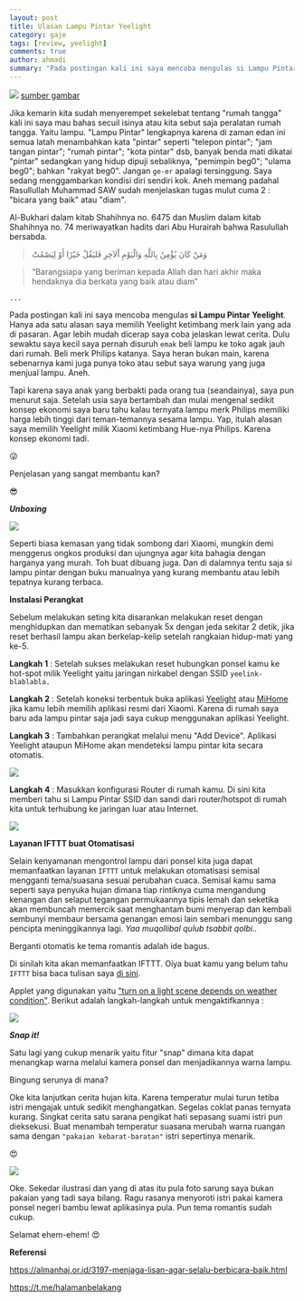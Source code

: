 ```yaml
---
layout: post
title: Ulasan Lampu Pintar Yeelight
category: gaje
tags: [review, yeelight]
comments: true
author: ahmadi
summary: "Pada postingan kali ini saya mencoba mengulas si Lampu Pintar Yeelight. Hanya ada satu alasan saya memilih Yeelight ketimbang merk lain yang ada di pasaran. Agar lebih mudah dicerap saya coba jelaskan lewat cerita. Dulu sewaktu saya kecil saya pernah disuruh emak beli lampu ke toko agak jauh dari rumah. Beli merk Philips katanya. Saya heran bukan main..."
--- 
```


![](/img/yee-art.jpg)
[sumber gambar](https://www.pinterest.com/pin/427771664580342900)

Jika kemarin kita sudah menyerempet sekelebat tentang "rumah tangga" kali ini saya mau bahas secuil isinya atau kita sebut saja peralatan rumah tangga. Yaitu lampu. "Lampu Pintar" lengkapnya karena di zaman edan ini semua latah  menambahkan kata "pintar" seperti "telepon pintar"; "jam tangan pintar"; "rumah pintar"; "kota pintar" dsb, banyak benda mati dikatai "pintar" sedangkan yang hidup dipuji sebaliknya, "pemimpin beg0"; "ulama beg0"; bahkan "rakyat beg0". Jangan `ge-er` apalagi tersinggung. Saya sedang menggambarkan kondisi diri sendiri kok. Aneh memang padahal Rasullullah Muhammad SAW sudah menjelaskan tugas mulut cuma 2 : "bicara yang baik" atau "diam".

Al-Bukhari dalam kitab Shahihnya no. 6475 dan Muslim dalam kitab Shahihnya no. 74 meriwayatkan hadits dari Abu Hurairah bahwa Rasulullah bersabda.

 > وَمَنْ كَانَ يُؤْمِنُ بِاللَّهِ وَالْيَوْمِ اْلآخِرِ فَليَقُلْ خَيْرًا أَوْ لِيَصْمُتْ

> “Barangsiapa yang beriman kepada Allah dan hari akhir maka hendaknya dia berkata yang baik atau diam”

`...`

Pada postingan kali ini saya mencoba mengulas **si Lampu Pintar Yeelight**. Hanya ada satu alasan saya memilih Yeelight ketimbang merk lain yang ada di pasaran. Agar lebih mudah dicerap saya coba jelaskan lewat cerita. Dulu sewaktu saya kecil saya pernah disuruh `emak` beli lampu ke toko agak jauh dari rumah. Beli merk Philips katanya. Saya heran bukan main, karena sebenarnya kami juga punya toko atau sebut saya warung yang juga menjual lampu. Aneh.

Tapi karena saya anak yang berbakti pada orang tua (seandainya), saya pun menurut saja. Setelah usia saya bertambah dan mulai mengenal sedikit konsep ekonomi saya baru tahu kalau ternyata lampu merk Philips memiliki harga lebih tinggi dari teman-temannya sesama lampu. Yap, itulah alasan saya memilih Yeelight milik Xiaomi ketimbang Hue-nya Philips. Karena konsep ekonomi tadi. 

😜

Penjelasan yang sangat membantu kan? 

😎

***Unboxing***

![](/img/yee-unbox.jpg)

Seperti biasa kemasan yang tidak sombong dari Xiaomi, mungkin demi menggerus ongkos produksi dan ujungnya agar kita bahagia dengan harganya yang murah. Toh buat dibuang juga. Dan di dalamnya tentu saja si lampu pintar dengan buku manualnya yang kurang membantu atau lebih tepatnya kurang terbaca.

**Instalasi Perangkat**

Sebelum melakukan seting kita disarankan melakukan reset dengan menghidupkan dan mematikan sebanyak 5x dengan jeda sekitar 2 detik, jika reset berhasil lampu akan berkelap-kelip setelah rangkaian hidup-mati yang ke-5.

**Langkah 1** : Setelah sukses melakukan reset hubungkan ponsel kamu ke hot-spot milik Yeelight yaitu jaringan nirkabel dengan SSID `yeelink-blablabla.` 

**Langkah 2** : Setelah koneksi terbentuk buka aplikasi [Yeelight](https://play.google.com/store/apps/details?id=com.yeelight.cherry) atau [MiHome](https://play.google.com/store/apps/details?id=com.xiaomi.smarthome) jika kamu lebih memilih aplikasi resmi dari Xiaomi. Karena di rumah saya baru ada lampu pintar saja jadi saya cukup menggunakan aplikasi Yeelight.

**Langkah 3** : Tambahkan perangkat melalui menu "Add Device". Aplikasi Yeelight ataupun MiHome akan mendeteksi lampu pintar kita secara otomatis.

![](/img/yee-1.jpg)

**Langkah 4** : Masukkan konfigurasi Router di rumah kamu. Di sini kita memberi tahu si Lampu Pintar SSID dan sandi dari router/hotspot di rumah kita untuk terhubung ke jaringan luar atau Internet.

![](/img/yee-2.jpg)

**Layanan IFTTT buat Otomatisasi**

Selain kenyamanan mengontrol lampu dari ponsel kita juga dapat memanfaatkan layanan `IFTTT` untuk melakukan otomatisasi semisal mengganti tema/suasana sesuai perubahan cuaca. 
Semisal kamu sama seperti saya penyuka hujan dimana tiap rintiknya cuma mengandung kenangan dan selaput tegangan permukaannya tipis lemah dan seketika akan membuncah memercik saat menghantam bumi menyerap dan kembali sembunyi membaur bersama genangan emosi lain sembari menunggu sang pencipta meninggikannya lagi. *Yaa muqollibal qulub tsabbit qolbi..*

Berganti otomatis ke tema romantis adalah ide bagus.

Di sinilah kita akan memanfaatkan IFTTT. Oiya buat kamu yang belum tahu `IFTTT` bisa baca tulisan saya [di sini](https://ahmadihamid.com/pemrograman/Jika-Anu-maka-Anuin/). 

Applet yang digunakan yaitu ["turn on a light scene depends on weather condition"](https://ifttt.com/applets/EbHVeNFM-turn-on-a-light-scene-depends-on-weather-condition). Berikut adalah langkah-langkah untuk mengaktifkannya :

![](/img/yee-ifttt.jpg)

***Snap it!***

Satu lagi yang cukup menarik yaitu fitur "snap" dimana kita dapat menangkap warna melalui kamera ponsel dan menjadikannya warna lampu. 

Bingung serunya di mana?

Oke kita lanjutkan cerita hujan kita. Karena temperatur mulai turun tetiba istri mengajak untuk sedikit menghangatkan. Segelas coklat panas ternyata kurang. Singkat cerita satu sarana pengikat hati sepasang suami istri pun dieksekusi. Buat menambah temperatur suasana merubah warna ruangan sama dengan `"pakaian kebarat-baratan"` istri sepertinya menarik.

😍

![](/img/yee-3.jpg)

Oke. Sekedar ilustrasi dan yang di atas itu pula foto sarung saya bukan pakaian yang tadi saya bilang. Ragu rasanya menyoroti istri pakai kamera ponsel negeri bambu lewat aplikasinya pula. Pun tema romantis sudah cukup.

Selamat ehem-ehem! 
😍

**Referensi**

<https://almanhaj.or.id/3197-menjaga-lisan-agar-selalu-berbicara-baik.html>

<https://t.me/halamanbelakang>